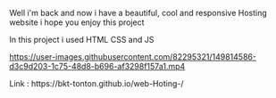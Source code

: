 <p>Well i'm back and now i have a beautiful, cool and responsive Hosting website i hope you enjoy this project <p>

<p> In this project i used HTML CSS and JS </p>



https://user-images.githubusercontent.com/82295321/149814586-d3c9d203-1c75-48d8-b696-af3298f157a1.mp4


<p> Link :  https://bkt-tonton.github.io/web-Hoting-/ </p>



